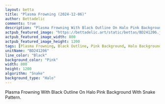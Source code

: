 ```yaml
---
layout: betta
title: "Plasma Frowning (2024-12-06)"
author: Bettadelic
comments: true
description: "Plasma Frowning With Black Outline On Halo Pink Background With Snake Pattern."
actpub_featured_image: "https://bettadelic.art/static/bettas/BD241206.jpg"
actpub_featured_image_width: 800
actpub_featured_image_height: 1200
tags: [Plasma Frowning, Black Outline, Pink Background, Halo Background Pattern, Snake Pattern, December 2024]
unitName: "BD241206"
line_color: "Black"
background_color: "Pink"
width: 800
height: 1200
algorithm: "Snake"
background_type: "Halo"
---
```


Plasma Frowning With Black Outline On Halo Pink Background With Snake Pattern.
